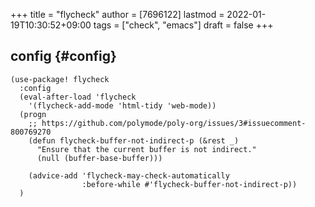 +++
title = "flycheck"
author = [7696122]
lastmod = 2022-01-19T10:30:52+09:00
tags = ["check", "emacs"]
draft = false
+++

## config {#config}

```elisp
(use-package! flycheck
  :config
  (eval-after-load 'flycheck
    '(flycheck-add-mode 'html-tidy 'web-mode))
  (progn
    ;; https://github.com/polymode/poly-org/issues/3#issuecomment-800769270
    (defun flycheck-buffer-not-indirect-p (&rest _)
      "Ensure that the current buffer is not indirect."
      (null (buffer-base-buffer)))

    (advice-add 'flycheck-may-check-automatically
                :before-while #'flycheck-buffer-not-indirect-p))
  )
```
